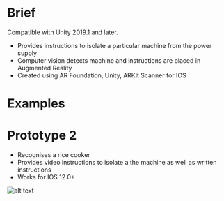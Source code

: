 # Brief

Compatible with Unity 2019.1 and later.

- Provides instructions to isolate a particular machine from the power supply
- Computer vision detects machine and instructions are placed in Augmented Reality
- Created using AR Foundation, Unity, ARKit Scanner for IOS

# Examples

# Prototype 2
- Recognises a rice cooker
- Provides video instructions to isolate a the machine as well as written instructions
- Works for IOS 12.0+

![alt text](https://raw.githubusercontent.com/spiyer99/ar_foundation/master/demo.gif)

